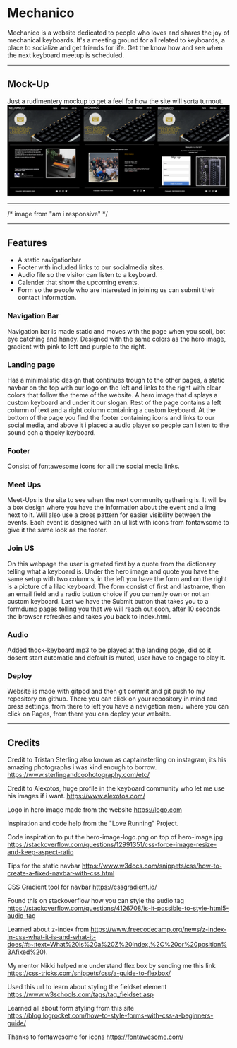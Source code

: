 # Mechanico #

Mechanico is a website dedicated to people who loves and shares the joy of mechanical keyboards.
It's a meeting ground for all related to keyboards, a place to socialize and get friends for life.
Get the know how and see when the next keyboard meetup is scheduled.
_________________________________________________________________________________________________

## Mock-Up ##
Just a rudimentery mockup to get a feel for how the site will sorta turnout.
![Mockup image 1](/assets/images/mechanico-mockup.png)
_________________________________________________________________________________________________

/* image from "am i responsive" */

_________________________________________________________________________________________________

## Features ##

- A static navigationbar
- Footer with included links to our socialmedia sites.
- Audio file so the visitor can listen to a keyboard.
- Calender that show the upcoming events.
- Form so the people who are interested in joining us can submit their contact information.


### Navigation Bar ###

Navigation bar is made static and moves with the page when you scoll, bot eye catching and handy.
Designed with the same colors as the hero image, gradient with pink to left and purple to the right.

### Landing page ###

Has a minimalistic design that continues trough to the other pages, a static navbar on the top with our logo on the left
and links to the right with clear colors that follow the theme of the website. 
A hero image that displays a custom keyboard and under it our slogan.
Rest of the page contains a left column of text and a right column containing a custom keyboard.
At the bottom of the page you find the footer containing icons and links to our social media, and above it
i placed a audio player so people can listen to the sound och a thocky keyboard.

### Footer ###
Consist of fontawesome icons for all the social media links.

### Meet Ups ###

Meet-Ups is the site to see when the next community gathering is.
It will be a box design where you have the information about the event and a img next to it.
Will also use a cross pattern for easier visibility between the events.
Each event is designed with an ul list with icons from fontawsome to give it the same look as the footer.

### Join US ###

On this webpage the user is greeted first by a quote from the dictionary telling what a keyboard is.
Under the hero image and quote you have the same setup with two columns, in the left you have the form and on the right is a picture of a lilac keyboard.
The form consist of first and lastname, then an email field and a radio button choice if you currently own or not an custom keyboard. Last we have the 
Submit button that takes you to a formdump pages telling you that we will reach out soon, after 10 seconds the browser refreshes and takes you back to index.html.

### Audio ###

Added thock-keyboard.mp3 to be played at the landing page, did so it dosent start automatic and default is muted, user have to engage to play it.

### Deploy ###

Website is made with gitpod and then git commit and git push to my repository on github.
There you can click on your repository in mind and press settings, from there to left you have
a navigation menu where you can click on Pages, from there you can deploy your website.
_________________________________________________________________________________________________
## Credits ##

Credit to Tristan Sterling also known as captainsterling on instagram, its his amazing photographs i was kind enough to borrow. https://www.sterlingandcophotography.com/etc/

Credit to Alexotos, huge profile in the keyboard community who let me use his images if i want.
https://www.alexotos.com/

Logo in hero image made from the website https://logo.com

Inspiration and code help from the "Love Running" Project.

Code inspiration to put the hero-image-logo.png on top of hero-image.jpg
https://stackoverflow.com/questions/12991351/css-force-image-resize-and-keep-aspect-ratio

Tips for the static navbar
https://www.w3docs.com/snippets/css/how-to-create-a-fixed-navbar-with-css.html

CSS Gradient tool for navbar
https://cssgradient.io/

Found this on stackoverflow how you can style the audio tag
https://stackoverflow.com/questions/4126708/is-it-possible-to-style-html5-audio-tag

Learned about z-index from
https://www.freecodecamp.org/news/z-index-in-css-what-it-is-and-what-it-does/#:~:text=What%20is%20a%20Z%20Index,%2C%20or%20position%3Afixed%20).

My mentor Nikki helped me understand flex box by sending me this link
https://css-tricks.com/snippets/css/a-guide-to-flexbox/

Used this url to learn about styling the fieldset element
https://www.w3schools.com/tags/tag_fieldset.asp

Learned all about form styling from this site
https://blog.logrocket.com/how-to-style-forms-with-css-a-beginners-guide/

Thanks to fontawesome for icons
https://fontawesome.com/